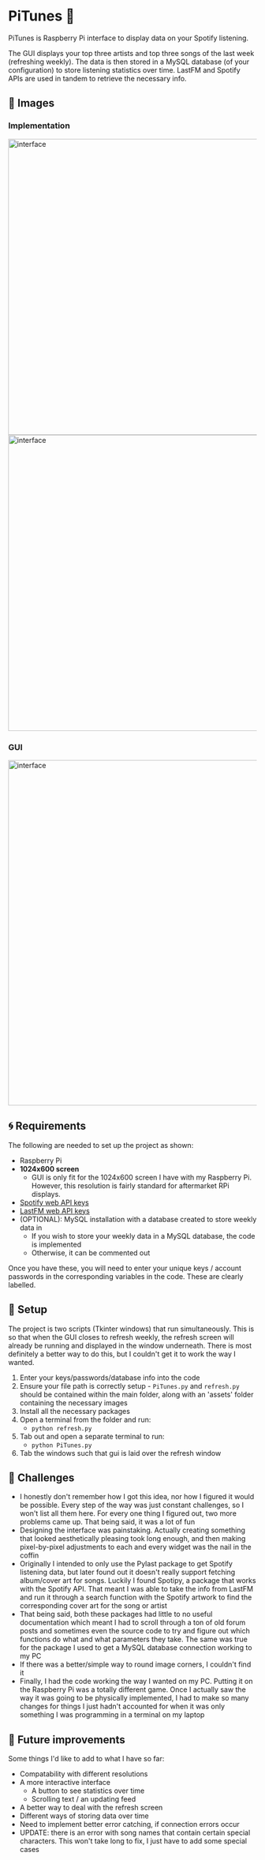 # PiTunes :saxophone:
PiTunes is Raspberry Pi interface to display data on your Spotify listening.  
  
The GUI displays your top three artists and top three songs of the last week (refreshing weekly). The data is then stored in a MySQL database (of your configuration) to store listening statistics over time. LastFM and Spotify APIs are used in tandem to retrieve the necessary info.  

## :high_brightness: Images

### Implementation

<img width="600" alt="interface" src="https://user-images.githubusercontent.com/41372799/204268602-99e240a8-bf9b-480f-8997-af0d93ca844d.jpg"> <img width="600" alt="interface" src="https://user-images.githubusercontent.com/41372799/204269091-bd15431c-787f-4078-8942-9dc08c8101f5.jpg">

### GUI

<img width="700" alt="interface" src="https://user-images.githubusercontent.com/41372799/204553427-38bc9abc-2863-4291-9397-f3e7b2acc661.JPG">

## :cyclone: Requirements
The following are needed to set up the project as shown:
* Raspberry Pi
* **1024x600 screen**
  * GUI is only fit for the 1024x600 screen I have with my Raspberry Pi. However, this resolution is fairly standard for aftermarket RPi displays.
* [Spotify web API keys](https://developer.spotify.com/documentation/web-api/)
* [LastFM web API keys](https://www.last.fm/api)
* (OPTIONAL): MySQL installation with a database created to store weekly data in
  * If you wish to store your weekly data in a MySQL database, the code is implemented
  * Otherwise, it can be commented out

Once you have these, you will need to enter your unique keys / account passwords in the corresponding variables in the code. These are clearly labelled. 

## :snake: Setup 
The project is two scripts (Tkinter windows) that run simultaneously. This is so that when the GUI closes to refresh weekly, the refresh screen will already be running and displayed in the window underneath. There is most definitely a better way to do this, but I couldn't get it to work the way I wanted.

1. Enter your keys/passwords/database info into the code
2. Ensure your file path is correctly setup - `PiTunes.py` and `refresh.py` should be contained within the main folder, along with an 'assets' folder containing the necessary images
3. Install all the necessary packages
4. Open a terminal from the folder and run:
    * `python refresh.py`
5. Tab out and open a separate terminal to run:
    * `python PiTunes.py`
6. Tab the windows such that gui is laid over the refresh window 

## :anger: Challenges
* I honestly don't remember how I got this idea, nor how I figured it would be possible. Every step of the way was just constant challenges, so I won't list all them here. For every one thing I figured out, two more problems came up. That being said, it was a lot of fun
* Designing the interface was painstaking. Actually creating something that looked aesthetically pleasing took long enough, and then making pixel-by-pixel adjustments to each and every widget was the nail in the coffin
* Originally I intended to only use the Pylast package to get Spotify listening data, but later found out it doesn't really support fetching album/cover art for songs. Luckily I found Spotipy, a package that works with the Spotify API. That meant I was able to take the info from LastFM and run it through a search function with the Spotify artwork to find the corresponding cover art for the song or artist
* That being said, both these packages had little to no useful documentation which meant I had to scroll through a ton of old forum posts and sometimes even the source code to try and figure out which functions do what and what parameters they take. The same was true for the package I used to get a MySQL database connection working to my PC
* If there was a better/simple way to round image corners, I couldn't find it
* Finally, I had the code working the way I wanted on my PC. Putting it on the Raspberry Pi was a totally different game. Once I actually saw the way it was going to be physically implemented, I had to make so many changes for things I just hadn't accounted for when it was only something I was programming in a terminal on my laptop


## :rocket: Future improvements
Some things I'd like to add to what I have so far:
* Compatability with different resolutions
* A more interactive interface 
  * A button to see statistics over time 
  * Scrolling text / an updating feed 
* A better way to deal with the refresh screen
* Different ways of storing data over time
* Need to implement better error catching, if connection errors occur
* UPDATE: there is an error with song names that contain certain special characters. This won't take long to fix, I just have to add some special cases
